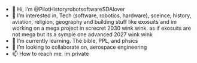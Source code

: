 - 👋 Hi, I’m @PilotHistoryrobotsoftwareSDAlover
- 👀 I’m interested in, Tech (software, robotics, hardware), sceince, history, aviation, religion, geography and building stuff like exosuits and im working on a mega project in screcret 2030 wink wink. as if exosuits are not mega but its a symple one advanced 2027 wink wink
- 🌱 I’m currently learning. The bible, PPL, and phsics
- 💞️ I’m looking to collaborate on, aerospace engineering
- 📫 How to reach me. im private

